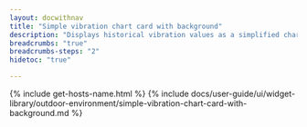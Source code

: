 ```yaml
---
layout: docwithnav
title: "Simple vibration chart card with background"
description: "Displays historical vibration values as a simplified chart with background. Optionally may display the corresponding latest vibration value."
breadcrumbs: "true"
breadcrumbs-steps: "2"
hidetoc: "true"

---
```

{% include get-hosts-name.html %}
{% include docs/user-guide/ui/widget-library/outdoor-environment/simple-vibration-chart-card-with-background.md %}
